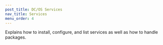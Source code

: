 ```yaml
---
post_title: DC/OS Services
nav_title: Services
menu_order: 4
---
```


Explains how to install, configure, and list services as well as how to handle packages.
